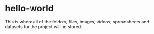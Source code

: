 # hello-world
This is where all of the folders, files, images, videos, spreadsheets and datasets for the project will be stored.
